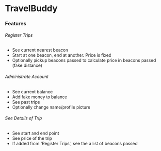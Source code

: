# TravelBuddy

### Features
###### Register Trips
- See current nearest beacon
- Start at one beacon, end at another. Price is fixed
- Optionally pickup beacons passed to calculate price in beacons passed (fake distance)

###### Administrate Account
- See current balance
- Add fake money to balance
- See past trips
- Optionally change name/profile picture

###### See Details of Trip
- See start and end point
- See price of the trip
- If added from 'Register Trips', see the a list of beacons passed


